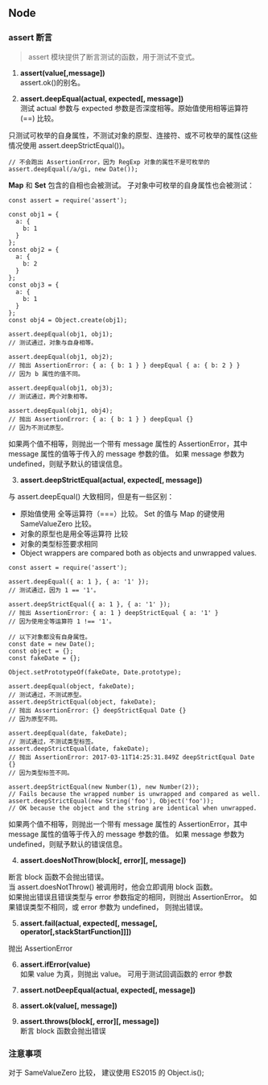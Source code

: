 ## Node

### assert 断言

> assert 模块提供了断言测试的函数，用于测试不变式。

1. **assert(value[,message])**  
  assert.ok()的别名。

2. **assert.deepEqual(actual, expected[, message])**  
  测试 actual 参数与 expected 参数是否深度相等。原始值使用相等运算符 (==) 比较。  

  只测试可枚举的自身属性，不测试对象的原型、连接符、或不可枚举的属性(这些情况使用 assert.deepStrictEqual())。

  ```
  // 不会跑出 AssertionError，因为 RegExp 对象的属性不是可枚举的
  assert.deepEqual(/a/gi, new Date());
  ```

  **Map** 和 **Set** 包含的自相也会被测试。
  子对象中可枚举的自身属性也会被测试： 
  
  ```
  const assert = require('assert');

  const obj1 = {
    a: {
      b: 1
    }
  };
  const obj2 = {
    a: {
      b: 2
    }
  };
  const obj3 = {
    a: {
      b: 1
    }
  };
  const obj4 = Object.create(obj1);

  assert.deepEqual(obj1, obj1);
  // 测试通过，对象与自身相等。

  assert.deepEqual(obj1, obj2);
  // 抛出 AssertionError: { a: { b: 1 } } deepEqual { a: { b: 2 } }
  // 因为 b 属性的值不同。

  assert.deepEqual(obj1, obj3);
  // 测试通过，两个对象相等。

  assert.deepEqual(obj1, obj4);
  // 抛出 AssertionError: { a: { b: 1 } } deepEqual {}
  // 因为不测试原型。
  ```

  如果两个值不相等，则抛出一个带有 message 属性的 AssertionError，其中 message 属性的值等于传入的 message 参数的值。 如果 message 参数为 undefined，则赋予默认的错误信息。  

3. **assert.deepStrictEqual(actual, expected[, message])**  

  与 assert.deepEqual() 大致相同，但是有一些区别：  
  - 原始值使用 全等运算符（===）比较。 Set 的值与 Map 的键使用 SameValueZero 比较。
  - 对象的原型也是用全等运算符 比较
  - 对象的类型标签要求相同
  - Object wrappers are compared both as objects and unwrapped values.

  ```
  const assert = require('assert');

  assert.deepEqual({ a: 1 }, { a: '1' });
  // 测试通过，因为 1 == '1'。

  assert.deepStrictEqual({ a: 1 }, { a: '1' });
  // 抛出 AssertionError: { a: 1 } deepStrictEqual { a: '1' }
  // 因为使用全等运算符 1 !== '1'。

  // 以下对象都没有自身属性。
  const date = new Date();
  const object = {};
  const fakeDate = {};

  Object.setPrototypeOf(fakeDate, Date.prototype);

  assert.deepEqual(object, fakeDate);
  // 测试通过，不测试原型。
  assert.deepStrictEqual(object, fakeDate);
  // 抛出 AssertionError: {} deepStrictEqual Date {}
  // 因为原型不同。

  assert.deepEqual(date, fakeDate);
  // 测试通过，不测试类型标签。
  assert.deepStrictEqual(date, fakeDate);
  // 抛出 AssertionError: 2017-03-11T14:25:31.849Z deepStrictEqual Date {}
  // 因为类型标签不同。

  assert.deepStrictEqual(new Number(1), new Number(2));
  // Fails because the wrapped number is unwrapped and compared as well.
  assert.deepStrictEqual(new String('foo'), Object('foo'));
  // OK because the object and the string are identical when unwrapped.
  ```

  如果两个值不相等，则抛出一个带有 message 属性的 AssertionError，其中 message 属性的值等于传入的 message 参数的值。 如果 message 参数为 undefined，则赋予默认的错误信息。  

4. **assert.doesNotThrow(block[, error][, message])**  

  断言 block 函数不会抛出错误。  
  当 assert.doesNotThrow() 被调用时，他会立即调用 block 函数。  
  如果抛出错误且错误类型与 error 参数指定的相同，则抛出 AssertionError。 如果错误类型不相同，或 error 参数为 undefined， 则抛出错误。  

5. **assert.fail(actual, expected[, message[, operator[,stackStartFunction]]])**  

  抛出 AssertionError  

6. **assert.ifError(value)**  
  如果 value 为真，则抛出 value。 可用于测试回调函数的 error 参数  

7. **assert.notDeepEqual(actual, expected[, message])**

8. **assert.ok(value[, message])**  

9. **assert.throws(block[, error][, message])**  
  断言 block 函数会抛出错误  

### 注意事项
  对于 SameValueZero 比较， 建议使用 ES2015 的 Object.is();

